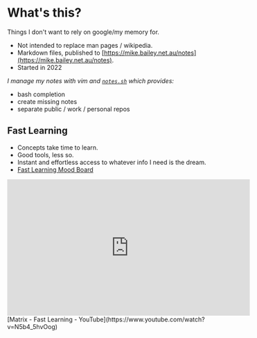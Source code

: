 # What's this?

Things I don't want to rely on google/my memory for.

- Not intended to replace man pages / wikipedia.
- Markdown files, published to [https://mike.bailey.net.au/notes](https://mike.bailey.net.au/notes).
- Started in 2022

*I manage my notes with vim and [`notes.sh`](https://github.com/mbailey/notes/blob/master/notes.sh) which provides:*

- bash completion
- create missing notes
- separate public / work / personal repos

## Fast Learning

- Concepts take time to learn.
- Good tools, less so.
- Instant and effortless access to whatever info I need is the dream.
- [Fast Learning Mood Board](fast-learning.md)

<iframe width="560" height="315" src="https://www.youtube.com/embed/N5b4_5hvOog" title="YouTube video player" frameborder="0" allow="accelerometer; autoplay; clipboard-write; encrypted-media; gyroscope; picture-in-picture" allowfullscreen></iframe>
 [Matrix - Fast Learning - YouTube](https://www.youtube.com/watch?v=N5b4_5hvOog)
